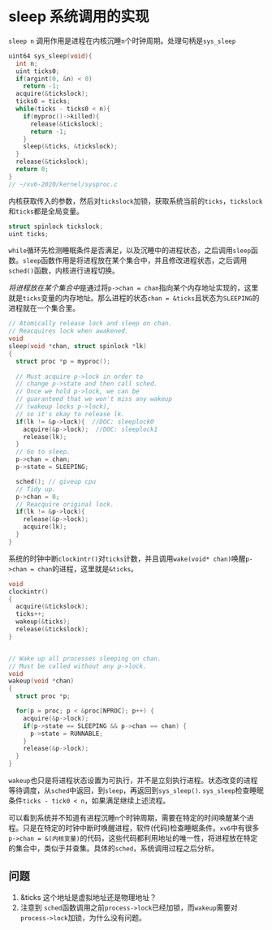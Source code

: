 # sleep 系统调用的实现
`sleep n` 调用作用是进程在内核沉睡`n`个时钟周期。处理句柄是`sys_sleep`
```c
uint64 sys_sleep(void){
  int n;
  uint ticks0;
  if(argint(0, &n) < 0)
    return -1;
  acquire(&tickslock);
  ticks0 = ticks;
  while(ticks - ticks0 < n){
    if(myproc()->killed){
      release(&tickslock);
      return -1;
    }
    sleep(&ticks, &tickslock);
  }
  release(&tickslock);
  return 0;
}
// ~/xv6-2020/kernel/sysproc.c
```

内核获取传入的参数，然后对`tickslock`加锁，获取系统当前的`ticks`，`tickslock`和`ticks`都是全局变量。
```cpp
struct spinlock tickslock;
uint ticks;
```

`while`循环先检测睡眠条件是否满足，以及沉睡中的进程状态，之后调用`sleep`函数。`sleep`函数作用是将进程放在某个集合中，并且修改进程状态，之后调用`sched()`函数，内核进行进程切换。

*将进程放在某个集合中*是通过将`p->chan = chan`指向某个内存地址实现的，这里就是`ticks`变量的内存地址。那么进程的状态`chan = &ticks`且状态为`SLEEPING`的进程就在一个集合里。

```c
// Atomically release lock and sleep on chan.
// Reacquires lock when awakened.
void
sleep(void *chan, struct spinlock *lk)
{
  struct proc *p = myproc();
  
  // Must acquire p->lock in order to
  // change p->state and then call sched.
  // Once we hold p->lock, we can be
  // guaranteed that we won't miss any wakeup
  // (wakeup locks p->lock),
  // so it's okay to release lk.
  if(lk != &p->lock){  //DOC: sleeplock0
    acquire(&p->lock);  //DOC: sleeplock1
    release(lk);
  }
  // Go to sleep.
  p->chan = chan;
  p->state = SLEEPING;

  sched(); // giveup cpu
  // Tidy up.
  p->chan = 0;
  // Reacquire original lock.
  if(lk != &p->lock){
    release(&p->lock);
    acquire(lk);
  }
}
```

系统的时钟中断`clockintr()`对`ticks`计数，并且调用`wake(void* chan)`唤醒`p->chan = chan`的进程，这里就是`&ticks`。

```c
void
clockintr()
{
  acquire(&tickslock);
  ticks++;
  wakeup(&ticks);
  release(&tickslock);
}


// Wake up all processes sleeping on chan.
// Must be called without any p->lock.
void
wakeup(void *chan)
{
  struct proc *p;

  for(p = proc; p < &proc[NPROC]; p++) {
    acquire(&p->lock);
    if(p->state == SLEEPING && p->chan == chan) {
      p->state = RUNNABLE;
    }
    release(&p->lock);
  }
}
```

`wakeup`也只是将进程状态设置为可执行，并不是立刻执行进程。状态改变的进程等待调度，从`sched`中返回，到`sleep`，再返回到`sys_sleep()`. `sys_sleep`检查睡眠条件`ticks - tick0 < n`，如果满足继续上述流程。

可以看到系统并不知道有进程沉睡`n`个时钟周期，需要在特定的时间唤醒某个进程。只是在特定的时钟中断时唤醒进程，软件(代码)检查睡眠条件。`xv6`中有很多`p->chan = &(内核变量)`的代码，这些代码都利用地址的唯一性，将进程放在特定的集合中，类似于并查集。具体的`sched`，系统调用过程之后分析。

## 问题
1. &ticks 这个地址是虚拟地址还是物理地址？
2. 注意到 `sched`函数调用之前`process->lock`已经加锁，而`wakeup`需要对`process->lock`加锁，为什么没有问题。